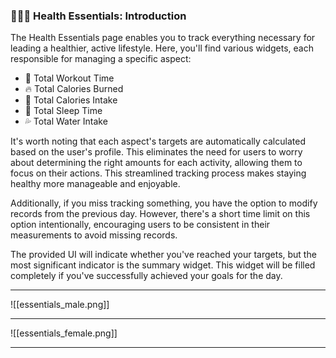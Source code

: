 ### 💁🏻‍♂️ Health Essentials: Introduction
The Health Essentials page enables you to track everything necessary for leading a healthier, active lifestyle. Here, you'll find various widgets, each responsible for managing a specific aspect:
- 👟 Total Workout Time
- 🔥 Total Calories Burned
- 🍏 Total Calories Intake
- 🌙 Total Sleep Time
- 💦 Total Water Intake

It's worth noting that each aspect's targets are automatically calculated based on the user's profile. This eliminates the need for users to worry about determining the right amounts for each activity, allowing them to focus on their actions. This streamlined tracking process makes staying healthy more manageable and enjoyable.

Additionally, if you miss tracking something, you have the option to modify records from the previous day. However, there's a short time limit on this option intentionally, encouraging users to be consistent in their measurements to avoid missing records.

The provided UI will indicate whether you've reached your targets, but the most significant indicator is the summary widget. This widget will be filled completely if you've successfully achieved your goals for the day.
___
![[essentials_male.png]]
___
![[essentials_female.png]]
___